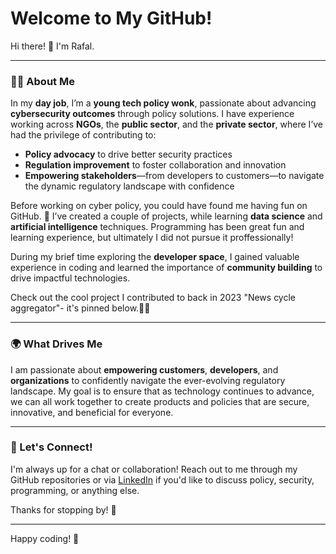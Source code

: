 # Welcome to My GitHub!

Hi there! 👋 I'm Rafal.

---

### 🧑‍💻 About Me

In my **day job**, I’m a **young tech policy wonk**, passionate about advancing **cybersecurity outcomes** through policy solutions. I have experience working across **NGOs**, the **public sector**, and the **private sector**, where I’ve had the privilege of contributing to:

- **Policy advocacy** to drive better security practices
- **Regulation improvement** to foster collaboration and innovation
- **Empowering stakeholders**—from developers to customers—to navigate the dynamic regulatory landscape with confidence

Before working on cyber policy, you could have found me having fun on GitHub. 🎉 I’ve created a couple of projects, while learning **data science** and **artificial intelligence** techniques. Programming has been great fun and learning experience, but ultimately I did not pursue it proffessionally! 

During my brief time exploring the **developer space**, I gained valuable experience in coding and learned the importance of **community building** to drive impactful technologies. 

Check out the cool project I contributed to back in 2023 "News cycle aggregator"- it's pinned below.🧑‍💻 

---

### 🌍 What Drives Me

I am passionate about **empowering customers**, **developers**, and **organizations** to confidently navigate the ever-evolving regulatory landscape. My goal is to ensure that as technology continues to advance, we can all work together to create products and policies that are secure, innovative, and beneficial for everyone.

---

### 📝 Let's Connect!

I'm always up for a chat or collaboration! Reach out to me through my GitHub repositories or via [LinkedIn](your-linkedin-profile) if you'd like to discuss policy, security, programming, or anything else.

Thanks for stopping by! 🚀

---

Happy coding! 👾
